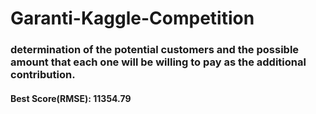 # Garanti-Kaggle-Competition

###  determination of the potential customers and the possible amount that each one will be willing to pay as the additional contribution.

#### Best Score(RMSE): 11354.79